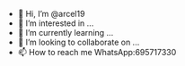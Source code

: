 - 👋 Hi, I’m @arcel19
- 👀 I’m interested in ...
- 🌱 I’m currently learning ...
- 💞️ I’m looking to collaborate on ...
- 📫 How to reach me WhatsApp:695717330

<!---
arcel19/arcel19 is a ✨ special ✨ repository because its `README.md` (this file) appears on your GitHub profile.
You can click the Preview link to take a look at your changes.
--->
